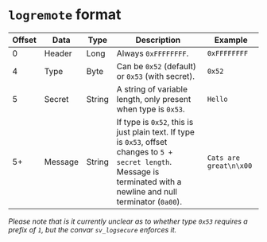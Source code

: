 # `logremote` format
Offset | Data | Type | Description | Example
-------|------|------|------------ |--------
0 | Header | Long | Always `0xFFFFFFFF`. | `0xFFFFFFFF`
4 | Type | Byte | Can be `0x52` (default) or `0x53` (with secret). | `0x52`
5 | Secret | String | A string of variable length, only present when type is `0x53`. | `Hello`
5+ | Message | String | If type is `0x52`, this is just plain text. If type is `0x53`, offset changes to `5 + secret length`. Message is terminated with a newline and null terminator (`0a00`). | `Cats are great\n\x00`

*Please note that is it currently unclear as to whether type `0x53` requires a prefix of `1`, but the convar `sv_logsecure` enforces it.* 
